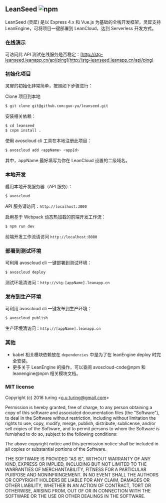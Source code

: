 ## LeanSeed ![npm](https://badge.fury.io/js/leanseed.png)

LeanSeed (灵犀) 是以 Express 4.x 和 Vue.js 为基础的全栈开发框架，灵犀支持 LeanEngine，可将项目一键部署到 LeanCloud，达到 Serverless 开发方式。

### 在线演示
可访问此 API 测试在线服务是否稳定：[http://stg-leanseed.leanapp.cn/api/ping](http://stg-leanseed.leanapp.cn/api/ping)

### 初始化项目
灵犀的初始化非常简单，按照如下步骤进行：

Clone 项目到本地

```bash
$ git clone git@github.com:guo-yu/leanseed.git
```
安装相关依赖：

```bash
$ cd leanseed
$ cnpm install .
```

使用 avoscloud cli 工具在本地注册此项目：

```bash
$ avoscloud add <appName> <appId>
```
其中，appName 最好填写为你在 LeanCloud 设置的二级域名。

### 本地开发
启用本地开发服务器（API 服务）：

```bash
$ avoscloud
```
API 服务请访问：`http://localhost:3000`

启用基于 Webpack 动态热加载的前端开发工作流：

```bash
$ npm run dev
```
前端开发工作流请访问 `http://localhost:8080`

### 部署到测试环境
可利用 avoscloud cli 一键部署到测试环境：

```bash
$ avoscloud deploy
```
测试环境清访问：`http://stg-[appName].leanapp.cn`

### 发布到生产环境
可利用 avoscloud cli 一键发布到生产环境：

```bash
$ avoscloud publish
```

生产环境清访问：`http://[appName].leanapp.cn`

### 其他
- babel 相关模块依赖放在 `dependencies` 中是为了在 leanEngine deploy 时完全安装。
- 更多关于 LeanEngine 的操作，可以查阅 avoscloud-code@npm 和 leanengine@npm 相关模块文档。

### MIT license
Copyright (c) 2016 turing &lt;o.u.turing@gmail.com&gt;

Permission is hereby granted, free of charge, to any person obtaining a copy
of this software and associated documentation files (the "Software"), to deal
in the Software without restriction, including without limitation the rights
to use, copy, modify, merge, publish, distribute, sublicense, and/or sell
copies of the Software, and to permit persons to whom the Software is
furnished to do so, subject to the following conditions:

The above copyright notice and this permission notice shall be included in
all copies or substantial portions of the Software.

THE SOFTWARE IS PROVIDED "AS IS", WITHOUT WARRANTY OF ANY KIND, EXPRESS OR
IMPLIED, INCLUDING BUT NOT LIMITED TO THE WARRANTIES OF MERCHANTABILITY,
FITNESS FOR A PARTICULAR PURPOSE AND NONINFRINGEMENT. IN NO EVENT SHALL THE
AUTHORS OR COPYRIGHT HOLDERS BE LIABLE FOR ANY CLAIM, DAMAGES OR OTHER
LIABILITY, WHETHER IN AN ACTION OF CONTRACT, TORT OR OTHERWISE, ARISING FROM,
OUT OF OR IN CONNECTION WITH THE SOFTWARE OR THE USE OR OTHER DEALINGS IN
THE SOFTWARE.

